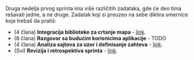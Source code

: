 Druga nedelja prvog sprinta ima više različitih zadataka, gde će deo tima rešavati jedne, a ne druge. Zadatak koji si preuzeo na sebe diktira smernice koje trebaš da pratiš:

- (4 člana) **Integracija biblioteke za crtanje mapa** - [link](https://github.com/psw-ftn/supportive-information/blob/master/s1/w2/s1b-map.md).
- (8 člana) **Razgovor sa budućim korisnicima aplikacije** - TODO
- (4 člana) **Analiza sajtova za uzor i definisanje zahteva** - [link](https://github.com/psw-ftn/supportive-information/blob/master/s1/w2/s1d-landing-page.md).
- (Svi) **Revizija i retrospektiva sprinta** - [link](https://github.com/psw-ftn/supportive-information/blob/master/s1/w2/s1e-review-retrospective.md).
